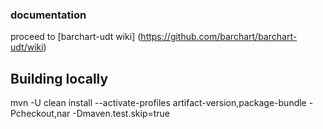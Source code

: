 ### documentation

proceed to [barchart-udt wiki]
(https://github.com/barchart/barchart-udt/wiki) 


## Building locally

mvn -U clean  install  --activate-profiles artifact-version,package-bundle -Pcheckout,nar -Dmaven.test.skip=true